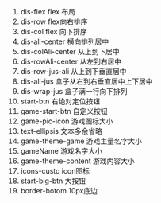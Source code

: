 1. dis-flex	  flex 布局
2. dis-row 		 flex向右排序
3. dis-col  	flex 向下排序
4. dis-ali-center	横向排列居中
5. dis-colAli-center	从上到下居中
6. dis-rowAli-center 	从左到右居中
7. dis-row-jus-ali		从上到下垂直居中
8. dis-ali-jus			盒子从右到右垂直居中上下居中
8. dis-wrap-jus			盒子满一行向下排列
4. start-btn	 右绝对定位按钮
5. game-start-btn	 自定义按钮
6. game-pic-icon	游戏图标大小
7. text-ellipsis	文本多余省略
8. game-theme-game	游戏主量名字大小
9. gameName		游戏名字大小
10. game-theme-content	游戏内容大小
11. icons-custo icon图标
12. start-big-btn 大按钮
13. border-botom 	10px底边